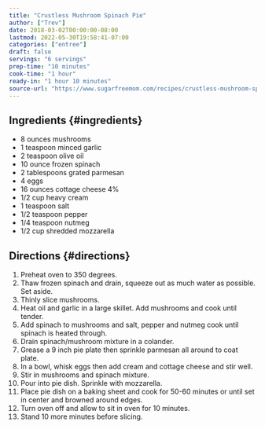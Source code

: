 ```yaml
---
title: "Crustless Mushroom Spinach Pie"
author: ["Trev"]
date: 2018-03-02T00:00:00-08:00
lastmod: 2022-05-30T19:58:41-07:00
categories: ["entree"]
draft: false
servings: "6 servings"
prep-time: "10 minutes"
cook-time: "1 hour"
ready-in: "1 hour 10 minutes"
source-url: "https://www.sugarfreemom.com/recipes/crustless-mushroom-spinach-pie/"
---
```


## Ingredients {#ingredients}

-   8 ounces mushrooms
-   1 teaspoon minced garlic
-   2 teaspoon olive oil
-   10 ounce frozen spinach
-   2 tablespoons grated parmesan
-   4 eggs
-   16 ounces cottage cheese 4%
-   1/2 cup heavy cream
-   1 teaspoon salt
-   1/2 teaspoon pepper
-   1/4 teaspoon nutmeg
-   1/2 cup shredded mozzarella


## Directions {#directions}

1.  Preheat oven to 350 degrees.
2.  Thaw frozen spinach and drain, squeeze out as much water as possible. Set aside.
3.  Thinly slice mushrooms.
4.  Heat oil and garlic in a large skillet. Add mushrooms and cook until tender.
5.  Add spinach to mushrooms and salt, pepper and nutmeg cook until spinach is heated through.
6.  Drain spinach/mushroom mixture in a colander.
7.  Grease a 9 inch pie plate then sprinkle parmesan all around to coat plate.
8.  In a bowl, whisk eggs then add cream and cottage cheese and stir well.
9.  Stir in mushrooms and spinach mixture.
10. Pour into pie dish. Sprinkle with mozzarella.
11. Place pie dish on a baking sheet and cook for 50-60 minutes or until set in center and browned around edges.
12. Turn oven off and allow to sit in oven for 10 minutes.
13. Stand 10 more minutes before slicing.